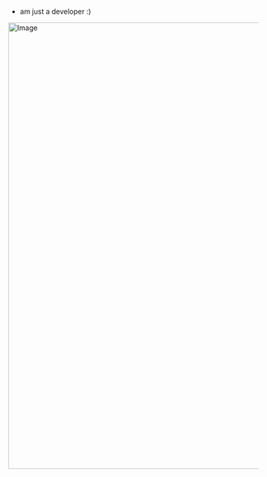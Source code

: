 - am just a developer :)
<img width="1600" height="900" alt="Image" src="https://github.com/user-attachments/assets/d60d97dc-56a2-4d67-b557-6a5f51358fe0" />

<!--
**dylanspace/dylanspace** is a ✨ _special_ ✨ repository because its `README.md` (this file) appears on your GitHub profile.

Here are some ideas to get you started:

- 🔭 I’m currently working on ...
- 🌱 I’m currently learning ...
- 👯 I’m looking to collaborate on ...
- 🤔 I’m looking for help with ...
- 💬 Ask me about ...
- 📫 How to reach me: ...
- 😄 Pronouns: ...
- ⚡ Fun fact: ...
-->
